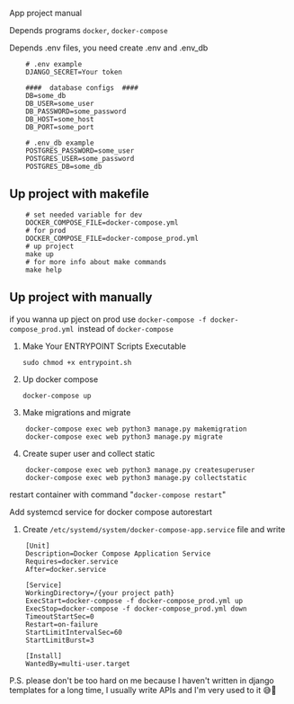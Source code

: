 App project manual

Depends programs `docker`, `docker-compose`

Depends .env files, you need create .env and .env_db
```
    # .env example
    DJANGO_SECRET=Your token

    ####  database configs  ####
    DB=some_db
    DB_USER=some_user
    DB_PASSWORD=some_password
    DB_HOST=some_host
    DB_PORT=some_port
```

```
    # .env_db example
    POSTGRES_PASSWORD=some_user
    POSTGRES_USER=some_password
    POSTGRES_DB=some_db
```

## Up project with makefile

```
    # set needed variable for dev
    DOCKER_COMPOSE_FILE=docker-compose.yml
    # for prod
    DOCKER_COMPOSE_FILE=docker-compose_prod.yml
    # up project
    make up
    # for more info about make commands
    make help
```

## Up project with manually
if you wanna up pject on prod use `docker-compose -f docker-compose_prod.yml `instead of `docker-compose`

1. Make Your ENTRYPOINT Scripts Executable

    `sudo chmod +x entrypoint.sh`

2. Up docker compose 

    `docker-compose up`

3. Make migrations and migrate

```
    docker-compose exec web python3 manage.py makemigration
    docker-compose exec web python3 manage.py migrate
```

4. Create super user and collect static

```
    docker-compose exec web python3 manage.py createsuperuser
    docker-compose exec web python3 manage.py collectstatic
```

restart container with command "`docker-compose restart`"


Add systemcd service for docker compose autorestart

1) Create `/etc/systemd/system/docker-compose-app.service` file and write

```
    [Unit]
    Description=Docker Compose Application Service
    Requires=docker.service
    After=docker.service

    [Service]
    WorkingDirectory=/{your project path}
    ExecStart=docker-compose -f docker-compose_prod.yml up
    ExecStop=docker-compose -f docker-compose_prod.yml down
    TimeoutStartSec=0
    Restart=on-failure
    StartLimitIntervalSec=60
    StartLimitBurst=3

    [Install]
    WantedBy=multi-user.target
```

P.S. 
please don't be too hard on me because I haven't written in django templates for a long time, I usually write APIs and I'm very used to it 😅🥲